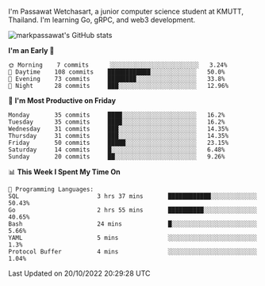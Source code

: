 
I'm Passawat Wetchasart, a junior computer science student at KMUTT, Thailand. I'm learning Go, gRPC, and web3 development.


![markpassawat's GitHub stats](https://github-readme-stats.vercel.app/api?username=markpassawat&show_icons=true&theme=radical)

<!--START_SECTION:waka-->
**I'm an Early 🐤** 

```text
🌞 Morning    7 commits      ░░░░░░░░░░░░░░░░░░░░░░░░░   3.24% 
🌆 Daytime    108 commits    ████████████░░░░░░░░░░░░░   50.0% 
🌃 Evening    73 commits     ████████░░░░░░░░░░░░░░░░░   33.8% 
🌙 Night      28 commits     ███░░░░░░░░░░░░░░░░░░░░░░   12.96%

```
📅 **I'm Most Productive on Friday** 

```text
Monday       35 commits     ████░░░░░░░░░░░░░░░░░░░░░   16.2% 
Tuesday      35 commits     ████░░░░░░░░░░░░░░░░░░░░░   16.2% 
Wednesday    31 commits     ███░░░░░░░░░░░░░░░░░░░░░░   14.35% 
Thursday     31 commits     ███░░░░░░░░░░░░░░░░░░░░░░   14.35% 
Friday       50 commits     █████░░░░░░░░░░░░░░░░░░░░   23.15% 
Saturday     14 commits     █░░░░░░░░░░░░░░░░░░░░░░░░   6.48% 
Sunday       20 commits     ██░░░░░░░░░░░░░░░░░░░░░░░   9.26%

```


📊 **This Week I Spent My Time On** 

```text
💬 Programming Languages: 
SQL                      3 hrs 37 mins       ████████████░░░░░░░░░░░░░   50.43% 
Go                       2 hrs 55 mins       ██████████░░░░░░░░░░░░░░░   40.65% 
Bash                     24 mins             █░░░░░░░░░░░░░░░░░░░░░░░░   5.66% 
YAML                     5 mins              ░░░░░░░░░░░░░░░░░░░░░░░░░   1.3% 
Protocol Buffer          4 mins              ░░░░░░░░░░░░░░░░░░░░░░░░░   1.04%

```


 Last Updated on 20/10/2022 20:29:28 UTC
<!--END_SECTION:waka-->

<!--
**markpassawat/markpassawat** is a ✨ _special_ ✨ repository because its `README.md` (this file) appears on your GitHub profile.

Here are some ideas to get you started:

- 🔭 I’m currently working on ...
- 🌱 I’m currently learning ...
- 👯 I’m looking to collaborate on ...
- 🤔 I’m looking for help with ...
- 💬 Ask me about ...
- 📫 How to reach me: ...
- 😄 Pronouns: He/Him
- ⚡ Fun fact: ...
-->
